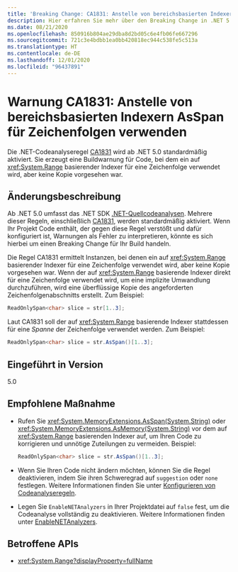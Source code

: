 ```yaml
---
title: 'Breaking Change: CA1831: Anstelle von bereichsbasierten Indexern AsSpan für Zeichenfolgen verwenden'
description: Hier erfahren Sie mehr über den Breaking Change in .NET 5.0, der durch die Aktivierung der Codeanalyseregel „CA1831“ ausgelöst wird.
ms.date: 08/21/2020
ms.openlocfilehash: 850916b804ae29dba8d2bd05c6e4fb06fe667296
ms.sourcegitcommit: 721c3e4bdbb1ea0bb420818ec944c538fe5c513a
ms.translationtype: HT
ms.contentlocale: de-DE
ms.lasthandoff: 12/01/2020
ms.locfileid: "96437891"
---
```

# <a name="warning-ca1831-use-asspan-instead-of-range-based-indexers-for-string"></a>Warnung CA1831: Anstelle von bereichsbasierten Indexern AsSpan für Zeichenfolgen verwenden

Die .NET-Codeanalyseregel [CA1831](/visualstudio/code-quality/ca1831) wird ab .NET 5.0 standardmäßig aktiviert. Sie erzeugt eine Buildwarnung für Code, bei dem ein auf <xref:System.Range> basierender Indexer für eine Zeichenfolge verwendet wird, aber keine Kopie vorgesehen war.

## <a name="change-description"></a>Änderungsbeschreibung

Ab .NET 5.0 umfasst das .NET SDK [.NET-Quellcodeanalysen](../../../../fundamentals/code-analysis/overview.md). Mehrere dieser Regeln, einschließlich [CA1831](/visualstudio/code-quality/ca1831), werden standardmäßig aktiviert. Wenn Ihr Projekt Code enthält, der gegen diese Regel verstößt und dafür konfiguriert ist, Warnungen als Fehler zu interpretieren, könnte es sich hierbei um einen Breaking Change für Ihr Build handeln.

Die Regel CA1831 ermittelt Instanzen, bei denen ein auf <xref:System.Range> basierender Indexer für eine Zeichenfolge verwendet wird, aber keine Kopie vorgesehen war. Wenn der auf <xref:System.Range> basierende Indexer direkt für eine Zeichenfolge verwendet wird, um eine implizite Umwandlung durchzuführen, wird eine überflüssige Kopie des angeforderten Zeichenfolgenabschnitts erstellt. Zum Beispiel:

```csharp
ReadOnlySpan<char> slice = str[1..3];
```

Laut CA1831 soll der auf <xref:System.Range> basierende Indexer stattdessen für eine *Spanne* der Zeichenfolge verwendet werden. Zum Beispiel:

```csharp
ReadOnlySpan<char> slice = str.AsSpan()[1..3];
```

## <a name="version-introduced"></a>Eingeführt in Version

5.0

## <a name="recommended-action"></a>Empfohlene Maßnahme

- Rufen Sie <xref:System.MemoryExtensions.AsSpan(System.String)> oder <xref:System.MemoryExtensions.AsMemory(System.String)> vor dem auf <xref:System.Range> basierenden Indexer auf, um Ihren Code zu korrigieren und unnötige Zuteilungen zu vermeiden. Beispiel:

  ```csharp
  ReadOnlySpan<char> slice = str.AsSpan()[1..3];
  ```

- Wenn Sie Ihren Code nicht ändern möchten, können Sie die Regel deaktivieren, indem Sie ihren Schweregrad auf `suggestion` oder `none` festlegen. Weitere Informationen finden Sie unter [Konfigurieren von Codeanalyseregeln](../../../../fundamentals/code-analysis/configuration-options.md).

- Legen Sie `EnableNETAnalyzers` in Ihrer Projektdatei auf `false` fest, um die Codeanalyse vollständig zu deaktivieren. Weitere Informationen finden unter [EnableNETAnalyzers](../../../project-sdk/msbuild-props.md#enablenetanalyzers).

## <a name="affected-apis"></a>Betroffene APIs

- <xref:System.Range?displayProperty=fullName>

<!--

### Affected APIs

- `T:System.Range`

### Category

Code analysis

-->
